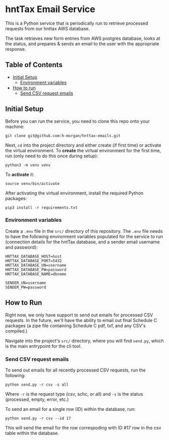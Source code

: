 # hntTax Email Service

This is a Python service that is periodically run to retrieve processed requests from our hnttax AWS database. 

The task retrieves new form entries from AWS postgres database, looks at the status, and prepares & sends an email to the user with the appropriate response. 


## Table of Contents
- [Initial Setup](#initial-setup)
  - [Environment variables](#environment-variables)
- [How to run](#how-to-run)
  - [Send CSV request emails](#send-csv-request-emails)


## Initial Setup

Before you can run the service, you need to clone this repo onto your machine:

```
git clone git@github.com:h-morgan/hnttax-emails.git
```

Next, `cd` into the project directory and either create (if first time) or activate the virtual environment. To __create__ the virtual environment for the first time, run (only need to do this once during setup):

```
python3 -m venv venv
```

To __activate__ it:
```
source venv/bin/activate
```

After activating the virtual environment, install the required Python packages:

```
pip3 install -r requirements.txt
```

### Environment variables

Create a `.env` file in the `src/` directory of this repository. The `.env` file needs to have the following environment variables populated for the service to run (connection details for the hntTax database, and a sender email username and password):

```
HNTTAX_DATABASE_HOST=host
HNTTAX_DATABASE_PORT=5432
HNTTAX_DATABASE_UN=username
HNTTAX_DATABASE_PW=password
HNTTAX_DATABASE_NAME=dbname

SENDER_UN=username
SENDER_PW=password
```

## How to Run

Right now, we only have support to send out emails for processed CSV requests. In the future, we'll have the ability to email out final Schedule C packages (a zipe file containing Schedule C pdf, txf, and any CSV's compiled.)

Navigate into the project's `src/` directory, where you will find `send.py`, which is the main entrypoint for the cli tool.

### Send CSV request emails

To send out emails for all recently processed CSV requests, run the following:

```
python send.py -r csv -s all
```
Where `-r` is the request type (csv, schc, or all) and `-s` is the status (processed, empty, error, etc.)

To send an email for a single row (ID) within the database, run:

```
python send.py -r csv --id 17
```
This will send the email for the row correspoding with ID #17 row in the csv table within the database.
